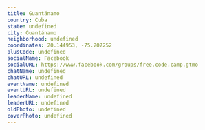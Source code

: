```yaml
---
title: Guantánamo
country: Cuba
state: undefined
city: Guantánamo
neighborhood: undefined
coordinates: 20.144953, -75.207252
plusCode: undefined
socialName: Facebook
socialURL: https://www.facebook.com/groups/free.code.camp.gtmo
chatName: undefined
chatURL: undefined
eventName: undefined
eventURL: undefined
leaderName: undefined
leaderURL: undefined
oldPhoto: undefined
coverPhoto: undefined
---
```

